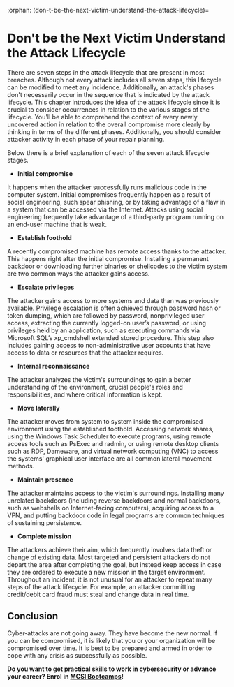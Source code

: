 :orphan:
(don-t-be-the-next-victim-understand-the-attack-lifecycle)=
# Don't be the Next Victim Understand the Attack Lifecycle
 
There are seven steps in the attack lifecycle that are present in most breaches. Although not every attack includes all seven steps, this lifecycle can be modified to meet any incidence. Additionally, an attack's phases don't necessarily occur in the sequence that is indicated by the attack lifecycle. This chapter introduces the idea of the attack lifecycle since it is crucial to consider occurrences in relation to the various stages of the lifecycle. You'll be able to comprehend the context of every newly uncovered action in relation to the overall compromise more clearly by thinking in terms of the different phases. Additionally, you should consider attacker activity in each phase of your repair planning. 

Below there is a brief explanation of each of the seven attack lifecycle stages.

- **Initial compromise**
  
It happens when the attacker successfully runs malicious code in the computer system. Initial compromises frequently happen as a result of social engineering, such spear phishing, or by taking advantage of a flaw in a system that can be accessed via the Internet. Attacks using social engineering frequently take advantage of a third-party program running on an end-user machine that is weak.

- **Establish foothold**
  
A recently compromised machine has remote access thanks to the attacker. This happens right after the initial compromise. Installing a permanent backdoor or downloading further binaries or shellcodes to the victim system are two common ways the attacker gains access.

- **Escalate privileges**
  
The attacker gains access to more systems and data than was previously available. Privilege escalation is often achieved through password hash or token dumping, which are followed by password, nonprivileged user access, extracting the currently logged-on user’s password, or using privileges held by an application, such as executing commands via Microsoft SQL’s xp_cmdshell extended stored procedure. This step also includes gaining access to non-administrative user accounts that have access to data or resources that the attacker requires.

- **Internal reconnaissance**
  
The attacker analyzes the victim's surroundings to gain a better understanding of the environment, crucial people's roles and responsibilities, and where critical information is kept.

- **Move laterally**

The attacker moves from system to system inside the compromised environment using the established foothold. Accessing network shares, using the Windows Task Scheduler to execute programs, using remote access tools such as PsExec and radmin, or using remote desktop clients such as RDP, Dameware, and virtual network computing (VNC) to access the systems' graphical user interface are all common lateral movement methods.

- **Maintain presence**

The attacker maintains access to the victim's surroundings. Installing many unrelated backdoors (including reverse backdoors and normal backdoors, such as webshells on Internet-facing computers), acquiring access to a VPN, and putting backdoor code in legal programs are common techniques of sustaining persistence.

- **Complete mission**

The attackers achieve their aim, which frequently involves data theft or change of existing data. Most targeted and persistent attackers do not depart the area after completing the goal, but instead keep access in case they are ordered to execute a new mission in the target environment. Throughout an incident, it is not unusual for an attacker to repeat many steps of the attack lifecycle. For example, an attacker committing credit/debit card fraud must steal and change data in real time.


## Conclusion 

Cyber-attacks are not going away. They have become the new normal. If you can be compromised, it is likely that you or your organization will be compromised over time. It is best to be prepared and armed in order to cope with any crisis as successfully as possible.

**Do you want to get practical skills to work in cybersecurity or advance your career? Enrol in [MCSI Bootcamps](https://www.mosse-institute.com/bootcamps.html)!**